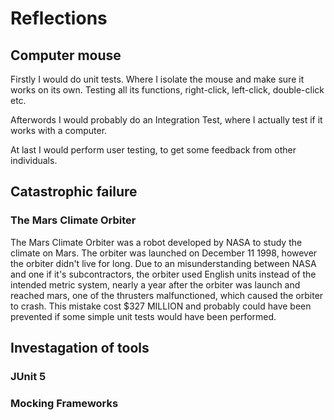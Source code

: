 # Reflections

## Computer mouse

Firstly I would do unit tests. Where I isolate the mouse and make sure it works on its own. Testing all its functions, right-click, left-click, double-click etc.

Afterwords I would probably do an Integration Test, where I actually test if it works with a computer. 

At last I would perform user testing, to get some feedback from other individuals.


## Catastrophic failure
### The Mars Climate Orbiter
The Mars Climate Orbiter was a robot developed by NASA to study the climate on Mars. The orbiter was launched on December 11 1998, however the orbiter didn't live for long. Due to an misunderstanding between NASA and one if it's subcontractors, the orbiter used English units instead of the intended metric system, nearly a year after the orbiter was launch and reached mars, one of the thrusters malfunctioned, which caused the orbiter to crash. This mistake cost $327 MILLION and probably could have been prevented if some simple unit tests would have been performed. 


## Investagation of tools

### JUnit 5

### Mocking Frameworks
